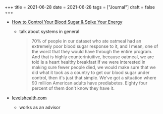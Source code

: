 +++
title = 2021-06-28
date = 2021-06-28
tags = ["Journal"]
draft = false
+++

-   [How to Control Your Blood Sugar &amp; Spike Your Energy](https://daveasprey.com/levels-health-797/)
    -   talk about systems in general

        > 70% of people in our dataset who ate oatmeal had an extremely poor blood sugar response to it, and I mean, one of the worst that they would have through the entire program. And that is highly counterintuitive, because oatmeal, we are told is a heart healthy breakfast If we were interested in making sure fewer people died, we would make sure that we did what it took as a country to get our blood sugar under control, then it's just that simple. We've got a situation where 90 million American adults have prediabetes. Eighty four percent of them don't know they have it.

-   [levelshealth.com](https://www.levelshealth.com/dave?partner=DAVE)
    -   works as an advisor
